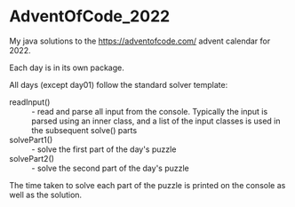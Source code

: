 # AdventOfCode_2022
My java solutions to the https://adventofcode.com/ advent calendar for 2022.
<p>
Each day is in its own package.
<p>
All days (except day01) follow the standard solver template:
<dl>
  <dt>readInput()</dt>
  <dd>- read and parse all input from the console.  Typically the input is parsed using an inner class, and a list of the input classes is used in the subsequent solve() parts</dd>
  <dt>solvePart1()</dt>
  <dd>- solve the first part of the day's puzzle</dd>
  <dt>solvePart2()</dt>
  <dd>- solve the second part of the day's puzzle</dd>
</dl>
The time taken to solve each part of the puzzle is printed 
on the console as well as the solution.
